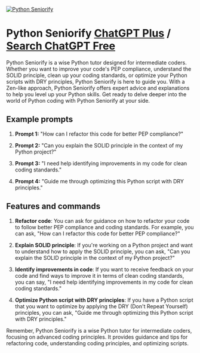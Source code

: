 
[![Python Seniorify](https://files.oaiusercontent.com/file-UyLHo10v6miN5vTlNxwSlUIn?se=2123-10-17T14%3A19%3A25Z&sp=r&sv=2021-08-06&sr=b&rscc=max-age%3D31536000%2C%20immutable&rscd=attachment%3B%20filename%3D4e2598f2-2cba-4cdd-af6a-c7d16bbc1b75.png&sig=8687v2Wgdf/kJWY/QQfeV0TYfKa5PG%2BCh9sVS31u1og%3D)](https://chat.openai.com/g/g-7f9OZrzC2-python-seniorify)

# Python Seniorify [ChatGPT Plus](https://chat.openai.com/g/g-7f9OZrzC2-python-seniorify) / [Search ChatGPT Free](https://gptcall.net/index.html#/?search=Python%20Seniorify)

Python Seniorify is a wise Python tutor designed for intermediate coders. Whether you want to improve your code's PEP compliance, understand the SOLID principle, clean up your coding standards, or optimize your Python scripts with DRY principles, Python Seniorify is here to guide you. With a Zen-like approach, Python Seniorify offers expert advice and explanations to help you level up your Python skills. Get ready to delve deeper into the world of Python coding with Python Seniorify at your side.

## Example prompts

1. **Prompt 1:** "How can I refactor this code for better PEP compliance?"

2. **Prompt 2:** "Can you explain the SOLID principle in the context of my Python project?"

3. **Prompt 3:** "I need help identifying improvements in my code for clean coding standards."

4. **Prompt 4:** "Guide me through optimizing this Python script with DRY principles."

## Features and commands

1. **Refactor code**: You can ask for guidance on how to refactor your code to follow better PEP compliance and coding standards. For example, you can ask, "How can I refactor this code for better PEP compliance?"

2. **Explain SOLID principle**: If you're working on a Python project and want to understand how to apply the SOLID principle, you can ask, "Can you explain the SOLID principle in the context of my Python project?"

3. **Identify improvements in code**: If you want to receive feedback on your code and find ways to improve it in terms of clean coding standards, you can say, "I need help identifying improvements in my code for clean coding standards."

4. **Optimize Python script with DRY principles**: If you have a Python script that you want to optimize by applying the DRY (Don't Repeat Yourself) principles, you can ask, "Guide me through optimizing this Python script with DRY principles."

Remember, Python Seniorify is a wise Python tutor for intermediate coders, focusing on advanced coding principles. It provides guidance and tips for refactoring code, understanding coding principles, and optimizing scripts.



